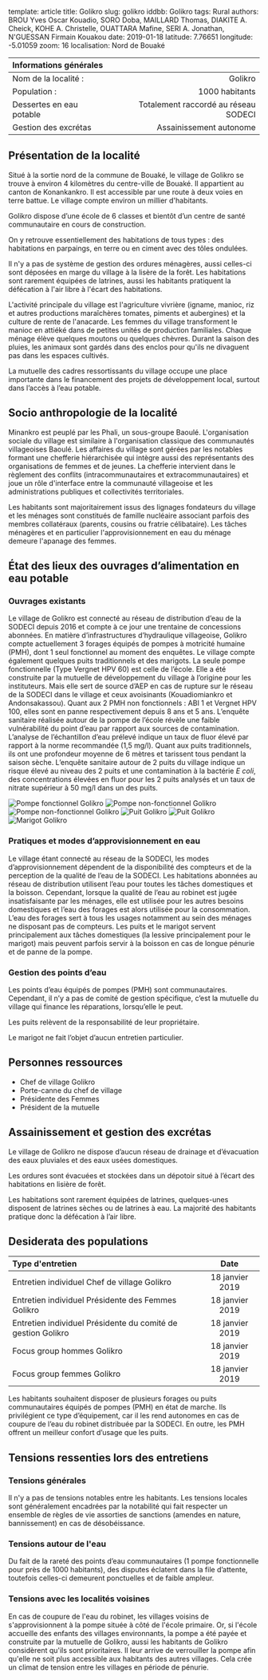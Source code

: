 template: article
title: Golikro
slug: golikro
iddbb: Golikro
tags: Rural
authors: BROU Yves Oscar Kouadio, SORO Doba, MAILLARD Thomas, DIAKITE A. Cheick, KOHE A. Christelle, OUATTARA Mafine, SERI A. Jonathan, N'GUESSAN Firmain Kouakou
date: 2019-01-18
latitude: 7.76651
longitude: -5.01059
zoom: 16
localisation: Nord de Bouaké


|Informations générales||
|:--|--:|
| Nom de la localité : | Golikro | 
| Population : | 1000 habitants | 
| Dessertes en eau potable | Totalement raccordé au réseau SODECI | 
| Gestion des excrétas | Assainissement autonome | 


## Présentation de la localité
Situé à la sortie nord de la commune de Bouaké, le village de Golikro se trouve à environ 4 kilomètres du centre-ville de Bouaké. Il appartient au canton de Konankankro. Il est accessible par une route à deux voies en terre battue. Le village compte environ un millier d'habitants.


Golikro dispose d’une école de 6 classes et bientôt d’un centre de santé communautaire en cours de construction.


On y retrouve essentiellement des habitations de tous types : des habitations en parpaings, en terre ou en ciment avec des tôles ondulées. 


Il n'y a pas de système de gestion des ordures ménagères, aussi celles-ci sont déposées en marge du village à la lisère de la forêt. Les habitations sont rarement équipées de latrines, aussi les habitants pratiquent la défécation à l'air libre à l'écart des habitations.


L'activité principale du village est l'agriculture vivrière (igname, manioc, riz et autres productions maraîchères tomates, piments et aubergines) et la culture de rente de l'anacarde. Les femmes du village transforment le manioc en attiéké dans de petites unités de production familiales. Chaque ménage élève quelques moutons ou quelques chèvres. Durant la saison des pluies, les animaux sont gardés dans des enclos pour qu'ils ne divaguent pas dans les espaces cultivés.


La mutuelle des cadres ressortissants du village occupe une place importante dans le financement des projets de développement local, surtout dans l’accès à l’eau potable.


## Socio anthropologie de la localité


Minankro est peuplé par les Phali, un sous-groupe Baoulé. L'organisation sociale du village est similaire à l'organisation classique des communautés villageoises Baoulé. Les affaires du village sont gérées par les notables formant une chefferie hiérarchisée qui intègre aussi des représentants des organisations de femmes et de jeunes. La chefferie intervient dans le règlement des conflits (intracommunautaires et extracommunautaires) et joue un rôle d'interface entre la communauté villageoise et les administrations publiques et collectivités territoriales. 



 Les habitants sont majoritairement issus des lignages fondateurs du village et les ménages sont constitués de famille nucléaire associant parfois des membres collatéraux (parents, cousins ou fratrie célibataire). Les tâches ménagères et en particulier l'approvisionnement en eau du ménage demeure l'apanage des femmes.


## État des lieux des ouvrages d’alimentation en eau potable

### Ouvrages existants
Le village de Golikro est connecté au réseau de distribution d’eau de la SODECI depuis 2016 et compte à ce jour une trentaine de concessions abonnées. En matière d’infrastructures d’hydraulique villageoise, Golikro compte actuellement 3 forages équipés de pompes à motricité humaine (PMH), dont 1 seul fonctionnel au moment des enquêtes. Le village compte également quelques puits traditionnels et des marigots.
La seule pompe fonctionnelle (Type Vergnet HPV 60) est celle de l’école. Elle a été construite par la mutuelle de développement du village à l’origine pour les instituteurs. Mais elle sert de source d’AEP en cas de rupture sur le réseau de la SODECI dans le village et ceux avoisinants (Kouadiomiankro et Andonsakassou). Quant aux 2 PMH non fonctionnels : ABI 1 et Vergnet HPV 100, elles sont en panne respectivement depuis 8 ans et 5 ans. L’enquête sanitaire réalisée autour de la pompe de l’école révèle une faible vulnérabilité du point d’eau par rapport aux sources de contamination. L’analyse de l’échantillon d’eau prélevé indique un taux de fluor élevé par rapport à la norme recommandée (1,5 mg/l).
Quant aux puits traditionnels, ils ont une profondeur moyenne de 6 mètres et tarissent tous pendant la saison sèche. L’enquête sanitaire autour de 2 puits du village indique un risque élevé au niveau des 2 puits  et une contamination à la bactérie *E coli*, des concentrations élevées en fluor pour les 2 puits analysés et un taux de nitrate supérieur à 50 mg/l dans un des puits.


![Pompe fonctionnel Golikro](images/IMG_20190118_091501.jpg "Pompe fonctionnel Golikro")
![Pompe non-fonctionnel Golikro](images/IMG_20190118_093049.jpg "Pompe non-fonctionnel Golikro")
![Pompe non-fonctionnel Golikro](images/IMG_20190118_101718.jpg "Pompe non-fonctionnel Golikro")
![Puit Golikro](images/IMG_20190118_095731.jpg "Puit Golikro")
![Puit Golikro](images/IMG_20190118_100529.jpg "Puit Golikro")
![Marigot Golikro](images/IMG_20190118_113016.jpg "Marigot Golikro")


### Pratiques et modes d’approvisionnement en eau
Le village étant connecté au réseau de la SODECI, les modes d’approvisionnement dépendent de la disponibilité des compteurs et de la perception de la qualité de l’eau de la SODECI.
Les habitations abonnées au réseau de distribution utilisent l’eau pour toutes les tâches domestiques et la boisson. Cependant, lorsque la qualité de l’eau au robinet est jugée insatisfaisante par les ménages, elle est utilisée pour les autres besoins domestiques et l’eau des forages est alors utilisée pour la consommation.
L’eau des forages sert à tous les usages notamment au sein des ménages ne disposant pas de compteurs.
Les puits et le marigot servent principalement aux tâches domestiques (la lessive principalement pour le marigot) mais peuvent parfois servir à la boisson en cas de longue pénurie et de panne de la pompe.


### Gestion des points d’eau


Les points d’eau équipés de pompes (PMH) sont communautaires. Cependant, il n’y a pas de comité de gestion spécifique, c’est la mutuelle du village qui finance les réparations, lorsqu’elle le peut. 


Les puits relèvent de la responsabilité de leur propriétaire.


Le marigot ne fait l’objet d’aucun entretien particulier.

## Personnes ressources


* Chef de village Golikro
* Porte-canne du chef de village
* Présidente des Femmes 
* Président de la mutuelle


## Assainissement et gestion des excrétas


Le village de Golikro ne dispose d’aucun réseau de drainage et d’évacuation des eaux pluviales et des eaux usées domestiques.


Les ordures sont évacuées et stockées dans un dépotoir situé à l’écart des habitations en lisière de forêt.


Les habitations sont rarement équipées de latrines, quelques-unes disposent de latrines sèches ou de latrines à eau. La majorité des habitants pratique donc la défécation à l’air libre.


## Desiderata des populations


| Type d'entretien | Date | 
| :-- | :--: | 
| Entretien individuel Chef de village Golikro|18 janvier 2019| 
| Entretien individuel Présidente des Femmes Golikro|18 janvier 2019|
| Entretien individuel Présidente du comité de gestion Golikro|18 janvier 2019| | 
| Focus group hommes Golikro|18 janvier 2019|
| Focus group femmes Golikro|18 janvier 2019|  


Les habitants souhaitent disposer de plusieurs forages ou puits communautaires équipés de pompes (PMH) en état de marche. Ils privilégient ce type d’équipement, car il les rend autonomes en cas de coupure de l’eau du robinet distribuée par la SODECI. En outre, les PMH offrent un meilleur confort d’usage que les puits. 

## Tensions ressenties lors des entretiens

### Tensions générales
Il n'y a pas de tensions notables entre les habitants. Les tensions locales sont généralement encadrées par la notabilité qui fait respecter un ensemble de règles de vie assorties de sanctions (amendes en nature, bannissement) en cas de désobéissance.

### Tensions autour de l'eau
Du fait de la rareté des points d’eau communautaires (1 pompe fonctionnelle pour près de 1000 habitants), des disputes éclatent dans la file d’attente, toutefois celles-ci demeurent ponctuelles et de faible ampleur.

### Tensions avec les localités voisines
En cas de coupure de l'eau du robinet, les villages voisins de s'approvisionnent à la pompe située à côté de l'école primaire. Or, si l'école accueille des enfants des villages environnants, la pompe a été payée et construite par la mutuelle de Golikro, aussi les habitants de Golikro considèrent qu'ils sont prioritaires. Il leur arrive de verrouiller la pompe afin qu'elle ne soit plus accessible aux habitants des autres villages. Cela crée un climat de tension entre les villages en période de pénurie.
